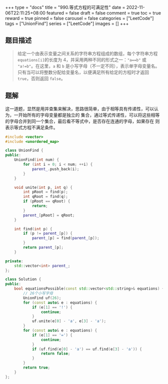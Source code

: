 +++
type = "docs"
title = "990.等式方程的可满足性"
date = 2022-11-06T22:11:25+08:00
featured = false
draft = false
comment = true
toc = true
reward = true
pinned = false
carousel = false
categories = ["LeetCode"]
tags = ["UnionFind"]
series = ["LeetCode"]
images = []
+++


## 题目描述

> 给定一个由表示变量之间关系的字符串方程组成的数组，每个字符串方程`equations[i]`的长度为 4，并采用两种不同的形式之一：`"a==b"` 或 `"a!=b"`。在这里，`a` 和 `b` 是小写字母（不一定不同），表示单字母变量名。
> 只有当可以将整数分配给变量名，以便满足所有给定的方程时才返回 `true`，否则返回 `false`。



## 题解

这一道题，显然是用并查集来解决，思路很简单，由于相等具有传递性，可以认为，一开始所有的字母变量都是独立的
集合，通过等式传递性，可以将这些相等的字母合并到同一个集合，最后看不等式中，是否存在连通的字母，如果存在
则表示等式方程不满足条件。

```cpp
#include <vector>
#include <unordered_map>

class UnionFind {
public:
    UnionFind(int num) {
        for (int i = 0; i < num; ++i) {
            parent_.push_back(i);
        }
    }

    void unite(int p, int q) {
        int pRoot = find(p);
        int qRoot = find(q);
        if (pRoot == qRoot) {
            return;
        }
        parent_[pRoot] = qRoot;
    }

    int find(int p) {
        if (p != parent_[p]) {
            parent_[p] = find(parent_[p]);
        }
        return parent_[p];
    }

private:
    std::vector<int> parent_;
};

class Solution {
public:
    bool equationsPossible(const std::vector<std::string>& equations) {
        // 26个小写字母
        UnionFind uf(26);
        for (const auto& e : equations) {
            if (e[1] == '!') {
                continue;
            }
            uf.unite(e[0] - 'a', e[3] - 'a');
        }
        for (const auto& e : equations) {
            if (e[1] == '=') {
                continue;
            }
            if (uf.find(e[0] - 'a') == uf.find(e[3] - 'a')) {
                return false;
            }
        }
        return true;
    }
};
```
